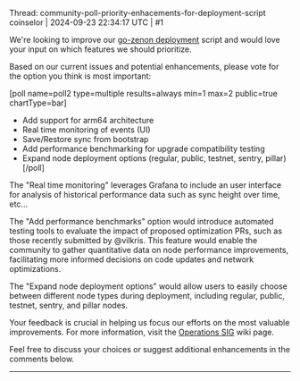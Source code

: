 Thread: community-poll-priority-enhacements-for-deployment-script
coinselor | 2024-09-23 22:34:17 UTC | #1

We're looking to improve our [go-zenon deployment](https://github.com/hypercore-one/deployment) script and would love your input on which features we should prioritize.

Based on our current issues and potential enhancements, please vote for the option you think is most important:


[poll name=poll2 type=multiple results=always min=1 max=2 public=true chartType=bar]
* Add support for arm64 architecture
* Real time monitoring of events (UI)
* Save/Restore sync from bootstrap
* Add performance benchmarking for upgrade compatibility testing
* Expand node deployment options (regular, public, testnet, sentry, pillar)
[/poll]

The "Real time monitoring" leverages Grafana to include an user interface for analysis of historical performance data such as sync height over time, etc...

The "Add performance benchmarks" option would introduce automated testing tools to evaluate the impact of proposed optimization PRs, such as those recently submitted by @vilkris. This feature would enable the community to gather quantitative data on node performance improvements, facilitating more informed decisions on code updates and network optimizations.

The "Expand node deployment options" would allow users to easily choose between different node types during deployment, including regular, public, testnet, sentry, and pillar nodes.

Your feedback is crucial in helping us focus our efforts on the most valuable improvements. For more information, visit the [Operations SIG](https://zenon.wiki/index.php/HC1:_Operations_SIG) wiki page.

Feel free to discuss your choices or suggest additional enhancements in the comments below.

-------------------------

